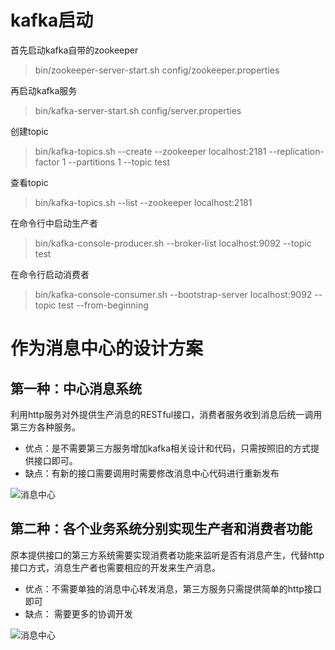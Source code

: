 # kafka启动

首先启动kafka自带的zookeeper
>  bin/zookeeper-server-start.sh config/zookeeper.properties

再启动kafka服务
>  bin/kafka-server-start.sh config/server.properties

创建topic
>  bin/kafka-topics.sh --create --zookeeper localhost:2181 --replication-factor 1 --partitions 1 --topic test

查看topic
> bin/kafka-topics.sh --list --zookeeper localhost:2181

在命令行中启动生产者
> bin/kafka-console-producer.sh --broker-list localhost:9092 --topic test

在命令行启动消费者
> bin/kafka-console-consumer.sh --bootstrap-server localhost:9092 --topic test --from-beginning

# 作为消息中心的设计方案
## 第一种：中心消息系统
利用http服务对外提供生产消息的RESTful接口，消费者服务收到消息后统一调用第三方各种服务。
+ 优点：是不需要第三方服务增加kafka相关设计和代码，只需按照旧的方式提供接口即可。
+ 缺点：有新的接口需要调用时需要修改消息中心代码进行重新发布

![消息中心](http://hopefully.qiniudn.com/center-mq.png)

## 第二种：各个业务系统分别实现生产者和消费者功能
原本提供接口的第三方系统需要实现消费者功能来监听是否有消息产生，代替http接口方式，消息生产者也需要相应的开发来生产消息。
+ 优点：不需要单独的消息中心转发消息，第三方服务只需提供简单的http接口即可
+ 缺点： 需要更多的协调开发

![消息中心](http://hopefully.qiniudn.com/kafka-center.png)